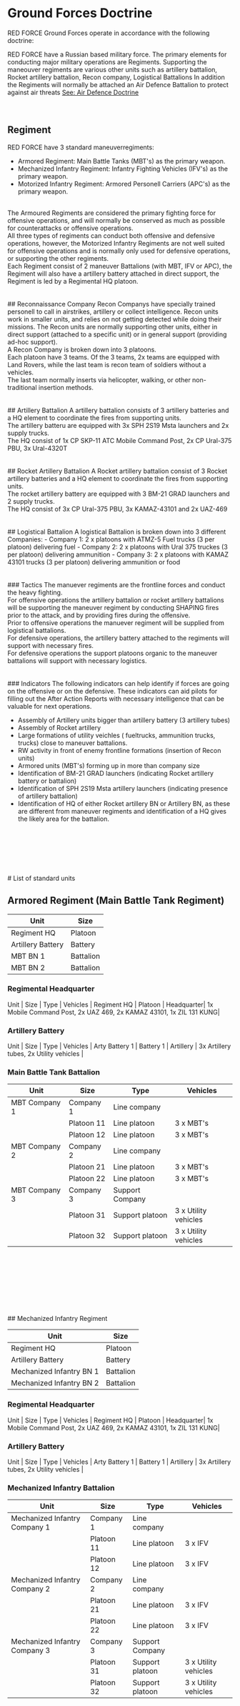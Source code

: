 #  Ground Forces Doctrine

RED FORCE Ground Forces operate in accordance with the following doctrine:

RED FORCE have a Russian based military force. The primary elements for conducting major military operations are Regiments.
Supporting the maneouver regiments are various other units such as artillery battalion, Rocket artillery battalion, Recon company, Logistical Battalions
In addition the Regiments will normally be attached an Air Defence Battalion to protect against air threats [See: Air Defence Doctrine](Air_Defence_Doctrine.MD)
<br>
<br>
<br>
## Regiment
RED FORCE have 3 standard maneuverregiments:
- Armored Regiment: Main Battle Tanks (MBT's) as the primary weapon. 
- Mechanized Infantry Regiment: Infantry Fighting Vehicles (IFV's) as the primary weapon.
- Motorized Infantry Regiment: Armored Personell Carriers (APC's) as the primary weapon.
<br>
The Armoured Regiments are considered the primary fighting force for offensive operations, and will normally be conserved as much as possible for counterattacks
or offensive operations.
<br>
All three types of regiments can conduct both offensive and defensive operations, however, the Motorized Infantry Regiments are not well suited for offensive operations
and is normally only used for defensive operations, or supporting the other regiments.
<br>
Each Regiment consist of 2 maneuver Battalions (with MBT, IFV or APC), the Regiment will also have a artillery battery attached in direct support, the Regiment 
is led by a Regimental HQ platoon.
<br>
<br>
<br>
## Reconnaissance Company
Recon Companys have specially trained personell to call in airstrikes, artillery or collect intelligence.
Recon units work in smaller units, and relies on not getting detected while doing their missions. The Recon units are normally
supporting other units, either in direct support (attached to a specific unit) or in general support (providing ad-hoc support).
<br>
A Recon Company is broken down into 3 platoons.
<br>
Each platoon have 3 teams. Of the 3 teams, 2x teams are equipped with Land Rovers, while the last team is recon team of soldiers without a vehicles. 
<br>
The last team normally inserts via helicopter, walking, or other non-traditional insertion methods.
<br>
<br>
<br>
## Artillery Battalion
A artillery battalion consists of 3 artillery batteries and a HQ element to coordinate the fires from supporting units.
<br>
The artillery batteru are equipped with 3x SPH 2S19 Msta launchers and 2x supply trucks.
<br>
The HQ consist of  1x CP SKP-11 ATC Mobile Command Post, 2x CP Ural-375 PBU, 3x Ural-4320T
<br>
<br>
<br>
## Rocket Artillery Battalion
A Rocket artillery battalion consist of 3 Rocket artillery batteries and a HQ element to coordinate the fires from supporting units. 
<br>
The rocket artillery battery are equipped with 3 BM-21 GRAD launchers and 2 supply trucks.
<br>
The HQ consist of 3x CP Ural-375 PBU, 3x KAMAZ-43101 and 2x UAZ-469
<br>
<br>
<br>
## Logistical Battalion
A logistical Battalion is broken down into 3 different Companies:
- Company 1: 2 x platoons with ATMZ-5 Fuel trucks (3 per platoon) delivering fuel
- Company 2: 2 x platoons with Ural 375 truckes (3 per platoon) delivering ammunition
- Company 3: 2 x platoons with KAMAZ 43101 trucks (3 per platoon) delivering ammunition or food
<br>
<br>
<br>
### Tactics
The manuever regiments are the frontline forces and conduct the heavy fighting.
<br>
For offensive operations the artillery battalion or rocket artillery battalions will be supporting the maneuver regiment by conducting SHAPING fires
prior to the attack, and by providing fires during the offensive.
<br>
Prior to offensive operations the manuever regiment will be supplied from logistical battalions. 
<br>
For defensive operations, the artillery battery attached to the regiments will support with necessary fires. 
<br>
For defensive operations the support platoons organic to the maneuver battalions will support with necessary logistics.
<br>
<br>
<br>
### Indicators
The following indicators can help identify if forces are going on the offensive or on the defensive. These indicators can aid pilots for filling out the After Action Reports
with necessary intelligence that can be valuable for next operations.

- Assembly of Artillery units bigger than artillery battery (3 artillery tubes)
- Assembly of Rocket artillery
- Large formations of utility veichles  ( fueltrucks, ammunition trucks, trucks) close to maneuver battalions.
- RW activity in front of enemy frontline formations (insertion of Recon units)
- Armored units (MBT's) forming up in more than company size
- Identification of BM-21 GRAD launchers (indicating Rocket artillery battery or battalion)
- Identification of SPH 2S19 Msta artillery launchers (indicating presence of artillery battalion)
- Identification of HQ of either Rocket artillery BN or Artillery BN, as these are different from maneuver regiments and identification of a HQ gives the likely area for the battalion.
<br>
<br>
<br>
<br>
<br>
<br>
# List of standard units

## Armored Regiment (Main Battle Tank Regiment)

Unit | Size | 
---- | -------- | 
Regiment HQ | Platoon |
Artillery Battery | Battery |
MBT BN 1 | Battalion | 
MBT BN 2 | Battalion |




### Regimental Headquarter

Unit | Size | Type | Vehicles |
Regiment HQ | Platoon | Headquarter| 1x Mobile Command Post, 2x UAZ 469, 2x KAMAZ 43101, 1x ZIL 131 KUNG|




### Artillery Battery

Unit | Size | Type | Vehicles |
Arty Battery 1 | Battery 1 | Artillery | 3x Artillery tubes, 2x Utility vehicles |




### Main Battle Tank Battalion

Unit | Size | Type | Vehicles |
---- | ---- | ---- | -------- |
MBT Company 1 | Company 1 | Line company |          |
              | Platoon 11 | Line platoon | 3 x MBT's |
			  | Platoon 12 | Line platoon | 3 x MBT's |
MBT Company 2 | Company 2 | Line company  |         |
              | Platoon 21 | Line platoon | 3 x MBT's |
			  | Platoon 22 | Line platoon | 3 x MBT's |
MBT Company 3 | Company 3 | Support Company |         |
              | Platoon 31 | Support platoon  | 3 x Utility vehicles |
              | Platoon 32 | Support platoon  | 3 x Utility vehicles |
			  
			  
			    
			  

			  
			  
			  
<br>				  
<br>			  
<br>	
<br>	
<br>		
<br>	
<br>	
<br>			  
## Mechanized Infantry Regiment<br>

Unit | Size | 
---- | -------- | 
Regiment HQ | Platoon |
Artillery Battery | Battery |
Mechanized Infantry BN 1 | Battalion | 
Mechanized Infantry BN 2 | Battalion |




### Regimental Headquarter

Unit | Size | Type | Vehicles |
Regiment HQ | Platoon | Headquarter| 1x Mobile Command Post, 2x UAZ 469, 2x KAMAZ 43101, 1x ZIL 131 KUNG|




### Artillery Battery

Unit | Size | Type | Vehicles |
Arty Battery 1 | Battery 1 | Artillery | 3x Artillery tubes, 2x Utility vehicles |




### Mechanized Infantry Battalion

Unit | Size | Type | Vehicles |
---- | ---- | ---- | -------- |
Mechanized Infantry Company 1 | Company 1 | Line company |          |
              | Platoon 11 | Line platoon | 3 x IFV |
			  | Platoon 12 | Line platoon | 3 x IFV |
Mechanized Infantry Company 2 | Company 2 | Line company  |         |
              | Platoon 21 | Line platoon | 3 x IFV |
			  | Platoon 22 | Line platoon | 3 x IFV |
Mechanized Infantry Company 3 | Company 3 | Support Company |         |
              | Platoon 31 | Support platoon  | 3 x Utility vehicles |
              | Platoon 32 | Support platoon  | 3 x Utility vehicles |

<br>				  
<br>			  
<br>	
<br>	
<br>		
<br>	
<br>	
<br>
## Motorized Infantry Regiment<br>


Unit | Size | 
---- | -------- | 
Regiment HQ | Platoon |
Artillery Battery | Battery |
Motorized Infantry BN 1 | Battalion | 
Motorized Infantry BN 2 | Battalion |




### Regimental Headquarter

Unit | Size | Type | Vehicles |
Regiment HQ | Platoon | Headquarter| 1x Mobile Command Post, 2x UAZ 469, 2x KAMAZ 43101, 1x ZIL 131 KUNG|




### Artillery Battery

Unit | Size | Type | Vehicles |
Arty Battery 1 | Battery 1 | Artillery | 3x Artillery tubes, 2x Utility vehicles |




### Motorized Infantry Battalion

Unit | Size | Type | Vehicles |
---- | ---- | ---- | -------- |
Motorized Infantry Company 1 | Company 1 | Line company |          |
              | Platoon 11 | Line platoon | 3 x APC |
			  | Platoon 12 | Line platoon | 3 x APC |
Motorized Infantry Company 2 | Company 2 | Line company  |         |
              | Platoon 21 | Line platoon | 3 x APC |
			  | Platoon 22 | Line platoon | 3 x APC |
Motorized Infantry Company 3 | Company 3 | Support Company |         |
              | Platoon 31 | Support platoon  | 3 x Utility vehicles |
              | Platoon 32 | Support platoon  | 3 x Utility vehicles |





<br>
<br>
<br>
<br>
<br>
## Back
[Back to frontpage](https://132nd-vwing.github.io/OPUF-Brief/)